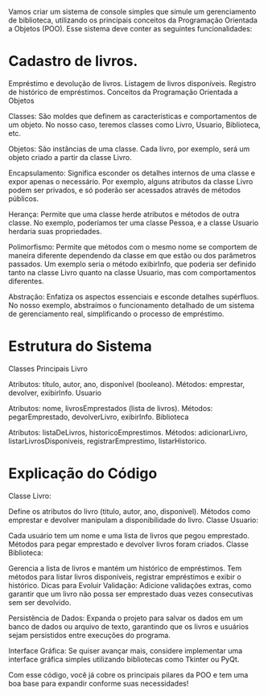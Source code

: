 Vamos criar um sistema de console simples que simule um gerenciamento de biblioteca, utilizando os principais conceitos da Programação Orientada a Objetos (POO). Esse sistema deve conter as seguintes funcionalidades:

# Cadastro de livros.
Empréstimo e devolução de livros.
Listagem de livros disponíveis.
Registro de histórico de empréstimos.
Conceitos da Programação Orientada a Objetos

Classes: São moldes que definem as características e comportamentos de um objeto. No nosso caso, teremos classes como Livro, Usuario, Biblioteca, etc.

Objetos: São instâncias de uma classe. Cada livro, por exemplo, será um objeto criado a partir da classe Livro.

Encapsulamento: Significa esconder os detalhes internos de uma classe e expor apenas o necessário. Por exemplo, alguns atributos da classe Livro podem ser privados, e só poderão ser acessados através de métodos públicos.

Herança: Permite que uma classe herde atributos e métodos de outra classe. No exemplo, poderíamos ter uma classe Pessoa, e a classe Usuario herdaria suas propriedades.

Polimorfismo: Permite que métodos com o mesmo nome se comportem de maneira diferente dependendo da classe em que estão ou dos parâmetros passados. Um exemplo seria o método exibirInfo, que poderia ser definido tanto na classe Livro quanto na classe Usuario, mas com comportamentos diferentes.

Abstração: Enfatiza os aspectos essenciais e esconde detalhes supérfluos. No nosso exemplo, abstraímos o funcionamento detalhado de um sistema de gerenciamento real, simplificando o processo de empréstimo.

# Estrutura do Sistema

Classes Principais
Livro

Atributos: título, autor, ano, disponível (booleano).
Métodos: emprestar, devolver, exibirInfo.
Usuario

Atributos: nome, livrosEmprestados (lista de livros).
Métodos: pegarEmprestado, devolverLivro, exibirInfo.
Biblioteca

Atributos: listaDeLivros, historicoEmprestimos.
Métodos: adicionarLivro, listarLivrosDisponiveis, registrarEmprestimo, listarHistorico.

# Explicação do Código

Classe Livro:

Define os atributos do livro (titulo, autor, ano, disponivel).
Métodos como emprestar e devolver manipulam a disponibilidade do livro.
Classe Usuario:

Cada usuário tem um nome e uma lista de livros que pegou emprestado.
Métodos para pegar emprestado e devolver livros foram criados.
Classe Biblioteca:

Gerencia a lista de livros e mantém um histórico de empréstimos.
Tem métodos para listar livros disponíveis, registrar empréstimos e exibir o histórico.
Dicas para Evoluir
Validação: Adicione validações extras, como garantir que um livro não possa ser emprestado duas vezes consecutivas sem ser devolvido.

Persistência de Dados: Expanda o projeto para salvar os dados em um banco de dados ou arquivo de texto, garantindo que os livros e usuários sejam persistidos entre execuções do programa.

Interface Gráfica: Se quiser avançar mais, considere implementar uma interface gráfica simples utilizando bibliotecas como Tkinter ou PyQt.

Com esse código, você já cobre os principais pilares da POO e tem uma boa base para expandir conforme suas necessidades!